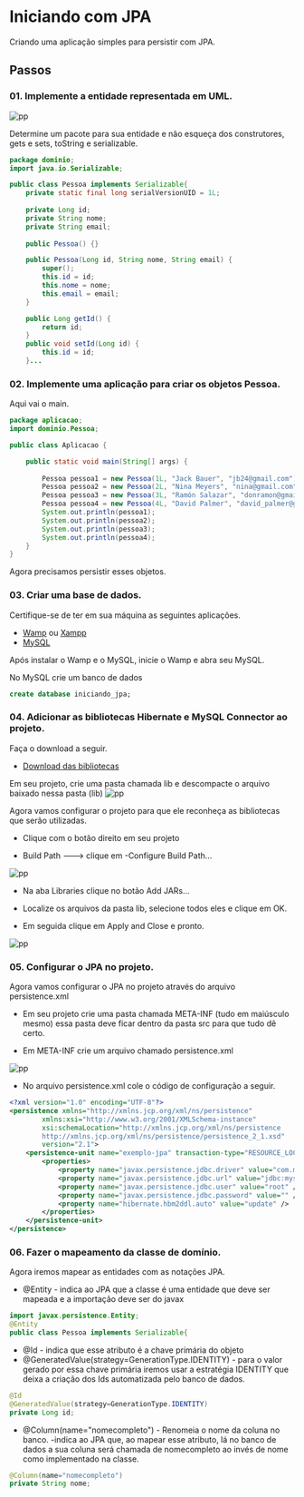 # Iniciando com JPA
Criando uma aplicação simples para persistir com JPA.

## Passos
### 01. Implemente a entidade representada em UML. 
![pp](https://user-images.githubusercontent.com/23413093/34902950-d5beb198-f80d-11e7-99cc-1511a0bb72e7.png)

Determine um pacote para sua entidade e não esqueça dos construtores, gets e sets, toString e serializable.

```java
package dominio;
import java.io.Serializable;

public class Pessoa implements Serializable{
	private static final long serialVersionUID = 1L;
	
	private Long id;
	private String nome;
	private String email;
	
	public Pessoa() {}

	public Pessoa(Long id, String nome, String email) {
		super();
		this.id = id;
		this.nome = nome;
		this.email = email;
	}

	public Long getId() {
		return id;
	}
	public void setId(Long id) {
		this.id = id;
	}...

```

### 02. Implemente uma aplicação para criar os objetos Pessoa. 
Aqui vai o main.

```java
package aplicacao;
import dominio.Pessoa;

public class Aplicacao {

	public static void main(String[] args) {
	
		Pessoa pessoa1 = new Pessoa(1L, "Jack Bauer", "jb24@gmail.com");
		Pessoa pessoa2 = new Pessoa(2L, "Nina Meyers", "nina@gmail.com");
		Pessoa pessoa3 = new Pessoa(3L, "Ramón Salazar", "donramon@gmail.com");
		Pessoa pessoa4 = new Pessoa(4L, "David Palmer", "david_palmer@gmail.com");
		System.out.println(pessoa1);
		System.out.println(pessoa2);
		System.out.println(pessoa3);
		System.out.println(pessoa4);
	}
}
```
Agora precisamos persistir esses objetos.

### 03. Criar uma base de dados.
Certifique-se de ter em sua máquina as seguintes aplicações.
* [Wamp](http://www.wampserver.com/en/) ou [Xampp](https://www.apachefriends.org/pt_br/index.html)
* [MySQL](https://www.mysql.com/downloads/)

Após instalar o Wamp e o MySQL, inicie o Wamp e abra seu MySQL.

No MySQL crie um banco de dados 
```sql
create database iniciando_jpa;
```
### 04. Adicionar as bibliotecas Hibernate e MySQL Connector ao projeto.
Faça o download a seguir.

* [Download das bibliotecas](https://tinyurl.com/ybjfv4f8)

Em seu projeto, crie uma pasta chamada lib e descompacte o arquivo baixado nessa pasta (lib)
![pp](https://user-images.githubusercontent.com/23413093/34903396-ddb326ea-f817-11e7-8a16-f4caf8c9cd37.png)

Agora vamos configurar o projeto para que ele reconheça as bibliotecas que serão utilizadas.

* Clique com o botão direito em seu projeto

* Build Path ---> clique em -Configure Build Path...

![pp](https://user-images.githubusercontent.com/23413093/34903428-857cde66-f818-11e7-8b31-87c9a0d96897.png)

* Na aba Libraries clique no botão Add JARs...

* Localize os arquivos da pasta lib, selecione todos eles e clique em OK. 

* Em seguida clique em Apply and Close e pronto.

![pp](https://user-images.githubusercontent.com/23413093/34903465-365baf64-f819-11e7-947a-11a42739604a.png)

### 05. Configurar o JPA no projeto.

Agora vamos configurar o JPA no projeto através do arquivo persistence.xml

* Em seu projeto crie uma pasta chamada META-INF (tudo em maiúsculo mesmo) essa pasta deve ficar dentro da pasta src para que tudo dê certo.

* Em META-INF crie um arquivo chamado persistence.xml

![pp](https://user-images.githubusercontent.com/23413093/34903561-25d2e034-f81b-11e7-9cde-794b67e0a7dc.png)

* No arquivo persistence.xml cole o código de configuração a seguir.

```xml
<?xml version="1.0" encoding="UTF-8"?>
<persistence xmlns="http://xmlns.jcp.org/xml/ns/persistence"
		xmlns:xsi="http://www.w3.org/2001/XMLSchema-instance"
		xsi:schemaLocation="http://xmlns.jcp.org/xml/ns/persistence
		http://xmlns.jcp.org/xml/ns/persistence/persistence_2_1.xsd"
		version="2.1">
	<persistence-unit name="exemplo-jpa" transaction-type="RESOURCE_LOCAL">
		<properties>
			<property name="javax.persistence.jdbc.driver" value="com.mysql.jdbc.Driver" />
			<property name="javax.persistence.jdbc.url" value="jdbc:mysql://localhost/iniciando_jpa" />
			<property name="javax.persistence.jdbc.user" value="root" />
			<property name="javax.persistence.jdbc.password" value="" />
			<property name="hibernate.hbm2ddl.auto" value="update" />
		</properties>
	</persistence-unit>
</persistence>
```

### 06. Fazer o mapeamento da classe de domínio.

Agora iremos mapear as entidades com as notações JPA.

* @Entity - indica ao JPA que a classe é uma entidade que deve ser mapeada e a importação deve ser do javax
```java
import javax.persistence.Entity;
@Entity
public class Pessoa implements Serializable{
```

* @Id - indica que esse atributo é a chave primária do objeto
* @GeneratedValue(strategy=GenerationType.IDENTITY) - para o valor gerado por essa chave primária iremos usar a estratégia IDENTITY que deixa a criação dos Ids automatizada pelo banco de dados.
```java
@Id
@GeneratedValue(strategy=GenerationType.IDENTITY)
private Long id;
```

* @Column(name="nomecompleto") - Renomeia o nome da coluna no banco. -indica ao JPA que, ao mapear esse atributo, lá no banco de dados a sua coluna será chamada de nomecompleto ao invés de nome como implementado na classe.
```java
@Column(name="nomecompleto")
private String nome;
```











